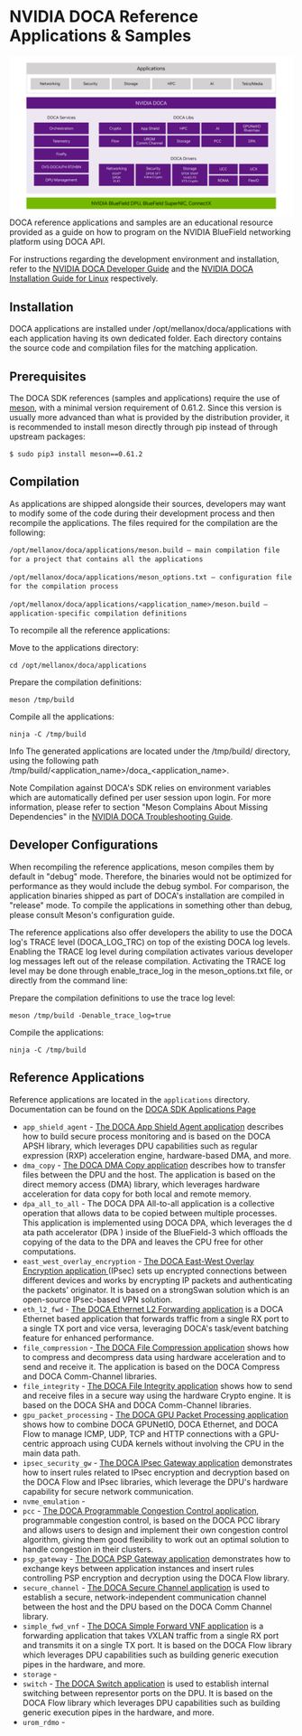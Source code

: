 # NVIDIA DOCA Reference Applications & Samples
![DOCA software Stack](doca-software.jpg "DOCA Software Stack")
DOCA reference applications and samples are an educational resource provided as a guide on how to program on the NVIDIA BlueField networking platform using DOCA API.

For instructions regarding the development environment and installation, refer to the [NVIDIA DOCA Developer Guide](https://docs.nvidia.com/doca/sdk/NVIDIA+DOCA+Developer+Guide) and the [NVIDIA DOCA Installation Guide for Linux](https://docs.nvidia.com/doca/sdk/NVIDIA+DOCA+Installation+Guide+for+Linux) respectively.

##  Installation

DOCA applications are installed under /opt/mellanox/doca/applications with each application having its own dedicated folder. Each directory contains the source code and compilation files for the matching application.


##  Prerequisites

The DOCA SDK references (samples and applications) require the use of [meson](https://mesonbuild.com/), with a minimal version requirement of 0.61.2. Since this version is usually more advanced than what is provided by the distribution provider, it is recommended to install meson directly through pip instead of through upstream packages:

    $ sudo pip3 install meson==0.61.2


## Compilation

As applications are shipped alongside their sources, developers may want to modify some of the code during their development process and then recompile the applications. The files required for the compilation are the following:

    /opt/mellanox/doca/applications/meson.build – main compilation file for a project that contains all the applications
    
    /opt/mellanox/doca/applications/meson_options.txt – configuration file for the compilation process
    
    /opt/mellanox/doca/applications/<application_name>/meson.build – application-specific compilation definitions

To recompile all the reference applications:

Move to the applications directory:

    cd /opt/mellanox/doca/applications


Prepare the compilation definitions:

    meson /tmp/build


Compile all the applications:

    ninja -C /tmp/build


Info
    The generated applications are located under the /tmp/build/ directory, using the following path /tmp/build/<application_name>/doca_<application_name>.


Note
    Compilation against DOCA's SDK relies on environment variables which are automatically defined per user session upon login. For more information, please refer to section "Meson Complains About Missing Dependencies" in the [NVIDIA DOCA Troubleshooting Guide](https://docs.nvidia.com/doca/sdk/NVIDIA+DOCA+Troubleshooting+Guide#src-2957507292_id-.NVIDIADOCATroubleshootingGuidev2.8.0-FailuretoSetHugePages).




## Developer Configurations
When recompiling the reference applications, meson compiles them by default in "debug" mode. Therefore, the binaries would not be optimized for performance as they would include the debug symbol. For comparison, the application binaries shipped as part of DOCA's installation are compiled in "release" mode. To compile the applications in something other than debug, please consult Meson's configuration guide.

The reference applications also offer developers the ability to use the DOCA log's TRACE level (DOCA_LOG_TRC) on top of the existing DOCA log levels. Enabling the TRACE log level during compilation activates various developer log messages left out of the release compilation. Activating the TRACE log level may be done through enable_trace_log in the meson_options.txt file, or directly from the command line:

Prepare the compilation definitions to use the trace log level:

    meson /tmp/build -Denable_trace_log=true


Compile the applications:

    ninja -C /tmp/build



## Reference Applications

Reference applications are located in the `applications` directory. Documentation can be found on the [DOCA SDK Applications Page](https://docs.nvidia.com/doca/sdk/index.html#applications)

* `app_shield_agent` - [The DOCA App Shield Agent application](https://docs.nvidia.com/doca/sdk/NVIDIA+DOCA+App+Shield+Agent+Application+Guide) describes how to build secure process monitoring and is based on the DOCA APSH library, which leverages DPU capabilities such as regular expression (RXP) acceleration engine, hardware-based DMA, and more.
* `dma_copy` - [The DOCA DMA Copy application](https://docs.nvidia.com/doca/sdk/NVIDIA+DOCA+DMA+Copy+Application+Guide) describes how to transfer files between the DPU and the host. The application is based on the direct memory access (DMA) library, which leverages hardware acceleration for data copy for both local and remote memory.
* `dpa_all_to_all` - The DOCA DPA All-to-all application is a collective operation that allows data to be copied between multiple processes. This application is implemented using DOCA DPA, which leverages the d ata path accelerator (DPA ) inside of the BlueField-3 which offloads the copying of the data to the DPA and leaves the CPU free for other computations.
* `east_west_overlay_encryption` - [The DOCA East-West Overlay Encryption application ](https://docs.nvidia.com/doca/sdk/doca+applications/index.html#src-2827901294_id-.DOCAApplicationsv2.8.0-East-WestOverlayEncryption)(IPsec) sets up encrypted connections between different devices and works by encrypting IP packets and authenticating the packets' originator. It is based on a strongSwan solution which is an open-source IPsec-based VPN solution.
* `eth_l2_fwd` - [The DOCA Ethernet L2 Forwarding application](https://docs.nvidia.com/doca/sdk/NVIDIA+DOCA+Eth+L2+Forwarding+Application+Guide) is a DOCA Ethernet based application that forwards traffic from a single RX port to a single TX port and vice versa, leveraging DOCA's task/event batching feature for enhanced performance.
* `file_compression` -[ The DOCA File Compression application](https://docs.nvidia.com/doca/sdk/doca+applications/index.html#src-2827901294_id-.DOCAApplicationsv2.8.0-FileCompression) shows how to compress and decompress data using hardware acceleration and to send and receive it. The application is based on the DOCA Compress and DOCA Comm-Channel libraries.
* `file_integrity` - [The DOCA File Integrity application](https://docs.nvidia.com/doca/sdk/doca+applications/index.html#src-2827901294_id-.DOCAApplicationsv2.8.0-FileIntegrity) shows how to send and receive files in a secure way using the hardware Crypto engine. It is based on the DOCA SHA and DOCA Comm-Channel libraries.
* `gpu_packet_processing` - [The DOCA GPU Packet Processing application](https://docs.nvidia.com/doca/sdk/doca+applications/index.html#src-2827901294_id-.DOCAApplicationsv2.8.0-GPUPacketProcessing) shows how to combine DOCA GPUNetIO, DOCA Ethernet, and DOCA Flow to manage ICMP, UDP, TCP and HTTP connections with a GPU-centric approach using CUDA kernels without involving the CPU in the main data path.
* `ipsec_security_gw` - [The DOCA IPsec Gateway application](https://docs.nvidia.com/doca/sdk/doca+applications/index.html#src-2827901294_id-.DOCAApplicationsv2.8.0-IPsecGateway) demonstrates how to insert rules related to IPsec encryption and decryption based on the DOCA Flow and IPsec libraries, which leverage the DPU's hardware capability for secure network communication.
* `nvme_emulation` -
* `pcc` - [The DOCA Programmable Congestion Control application](https://docs.nvidia.com/doca/sdk/doca+applications/index.html#src-2827901294_id-.DOCAApplicationsv2.8.0-ProgrammableCongestionControl), programmable congestion control, is based on the DOCA PCC library and allows users to design and implement their own congestion control algorithm, giving them good flexibility to work out an optimal solution to handle congestion in their clusters.
* `psp_gateway` - [The DOCA PSP Gateway application](https://docs.nvidia.com/doca/sdk/doca+applications/index.html#src-2827901294_id-.DOCAApplicationsv2.8.0-PSPGateway) demonstrates how to exchange keys between application instances and insert rules controlling PSP encryption and decryption using the DOCA Flow library.
* `secure_channel` - [The DOCA Secure Channel application](https://docs.nvidia.com/doca/sdk/doca+applications/index.html#src-2827901294_id-.DOCAApplicationsv2.8.0-SecureChannel) is used to establish a secure, network-independent communication channel between the host and the DPU based on the DOCA Comm Channel library.
* `simple_fwd_vnf` - [The DOCA Simple Forward VNF application](https://docs.nvidia.com/doca/sdk/doca+applications/index.html#src-2827901294_id-.DOCAApplicationsv2.8.0-SimpleForwardVNF) is a forwarding application that takes VXLAN traffic from a single RX port and transmits it on a single TX port. It is based on the DOCA Flow library which leverages DPU capabilities such as building generic execution pipes in the hardware, and more.
* `storage` -
* `switch` - [The DOCA Switch application](https://docs.nvidia.com/doca/sdk/doca+applications/index.html#src-2827901294_id-.DOCAApplicationsv2.8.0-Switch) is used to establish internal switching between representor ports on the DPU. It is based on the DOCA Flow library which leverages DPU capabilities such as building generic execution pipes in the hardware, and more.
* `urom_rdmo` - 
